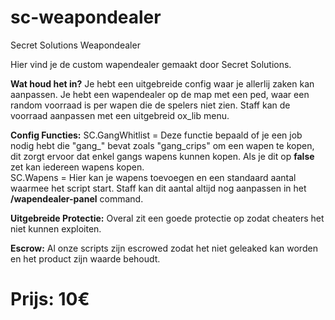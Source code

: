 # sc-weapondealer
Secret Solutions Weapondealer

Hier vind je de custom wapendealer gemaakt door Secret Solutions.

**Wat houd het in?**
Je hebt een uitgebreide config waar je allerlij zaken kan aanpassen. Je hebt een wapendealer op de map met een ped, waar een random voorraad is per wapen die de spelers niet zien. Staff kan de voorraad aanpassen met een uitgebreid ox_lib menu.

**Config Functies:**
SC.GangWhitlist = Deze functie bepaald of je een job nodig hebt die "gang_" bevat zoals "gang_crips" om een wapen te kopen, dit zorgt ervoor dat enkel gangs wapens kunnen kopen. Als je dit op **false** zet kan iedereen wapens kopen.<br>
SC.Wapens = Hier kan je wapens toevoegen en een standaard aantal waarmee het script start. Staff kan dit aantal altijd nog aanpassen in het **/wapendealer-panel** command.

**Uitgebreide Protectie:**
Overal zit een goede protectie op zodat cheaters het niet kunnen exploiten.

**Escrow:**
Al onze scripts zijn escrowed zodat het niet geleaked kan worden en het product zijn waarde behoudt.

# Prijs: 10€
